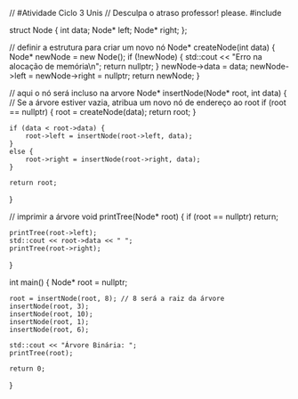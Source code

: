 // #Atividade Ciclo 3 Unis
// Desculpa o atraso professor! please.
#include <iostream>

struct Node {
    int data;
    Node* left;
    Node* right;
};

// definir a estrutura para criar um novo nó
Node* createNode(int data) {
    Node* newNode = new Node();
    if (!newNode) {
        std::cout << "Erro na alocação de memória\n";
        return nullptr;
    }
    newNode->data = data;
    newNode->left = newNode->right = nullptr;
    return newNode;
}

// aqui o nó será incluso na arvore
Node* insertNode(Node* root, int data) {
    // Se a árvore estiver vazia, atribua um novo nó de endereço ao root
    if (root == nullptr) {
        root = createNode(data);
        return root;
    }

    
    if (data < root->data) {
        root->left = insertNode(root->left, data);
    }
    else {
        root->right = insertNode(root->right, data);
    }

    return root;
}

// imprimir a árvore
void printTree(Node* root) {
    if (root == nullptr)
        return;

    printTree(root->left);
    std::cout << root->data << " ";
    printTree(root->right);
}

int main() {
    Node* root = nullptr;

    root = insertNode(root, 8); // 8 será a raiz da árvore
    insertNode(root, 3);
    insertNode(root, 10);
    insertNode(root, 1);
    insertNode(root, 6);

    std::cout << "Árvore Binária: ";
    printTree(root);

    return 0;
}

